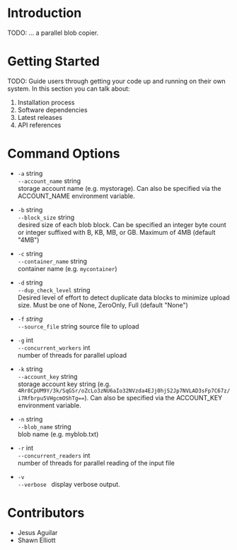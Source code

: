 # Introduction 
TODO: ... a parallel blob copier. 

# Getting Started
TODO: Guide users through getting your code up and running on their own system. 
In this section you can talk about:
1.	Installation process
2.	Software dependencies
3.	Latest releases
4.	API references

# Command Options

- `-a` string  
  `--account_name` string  
storage account name (e.g. mystorage). Can also be specified via the ACCOUNT_NAME environment variable.

- `-b` string  
`--block_size` string  
desired size of each blob block. 
Can be specified an integer byte count or integer suffixed with B, KB, MB, or GB. Maximum of 4MB (default "4MB")

- `-c` string  
`--container_name` string  
container name (e.g. `mycontainer`)

- `-d` string  
`--dup_check_level` string    
Desired level of effort to detect duplicate data blocks to minimize upload size. 
Must be one of None, ZeroOnly, Full (default "None")

- `-f` *string*  
`--source_file` string
source file to upload

- `-g` int  
`--concurrent_workers` int  
number of threads for parallel upload

- `-k` string  
`--account_key` string  
storage account key string 
(e.g. `4Rr8CpUM9Y/3k/SqGSr/oZcLo3zNU6aIo32NVzda4EJj0hjS2Jp7NVLAD3sFp7C67z/i7Rfbrpu5VHgcmOShTg==`).
Can also be specified via the ACCOUNT_KEY environment variable.

- `-n` string   
`--blob_name` string  
blob name (e.g. myblob.txt)

- `-r` int  
`--concurrent_readers` int  
number of threads for parallel reading of the input file

- `-v`  
`--verbose `
display verbose output.

# Contributors
- Jesus Aguilar
- Shawn Elliott
